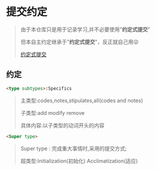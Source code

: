 # 提交约定

> 由于本仓库只是用于记录学习,并不必要使用"**约定式提交**"
>
> 但本自主约定继承于"**约定式提交**"，反正就自己用:stuck_out_tongue_winking_eye:
>
> [约定式提交](https://www.conventionalcommits.org/zh-hans/v1.0.0/)

## 约定

```markdown
<type subtypes>:Specifics
```

> 主类型:codes,notes,stipulates,all(codes and notes)
>
> 子类型:add modify remove 
>
> 具体内容:以子类型的动词开头的内容

```markdown
<Super type>
```

> Super type : 完成重大事情时,采用的提交方式;
>
> 超类型:Initialization(初始化) Acclimatization(适应) 